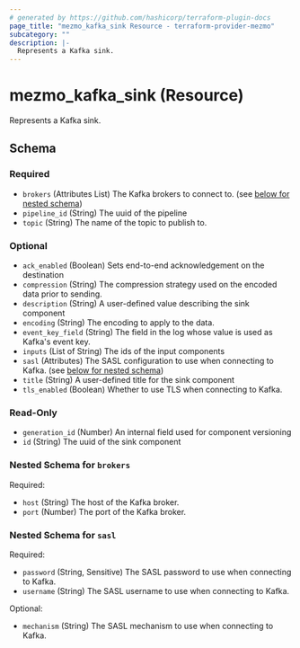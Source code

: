 ```yaml
---
# generated by https://github.com/hashicorp/terraform-plugin-docs
page_title: "mezmo_kafka_sink Resource - terraform-provider-mezmo"
subcategory: ""
description: |-
  Represents a Kafka sink.
---
```


# mezmo_kafka_sink (Resource)

Represents a Kafka sink.



<!-- schema generated by tfplugindocs -->
## Schema

### Required

- `brokers` (Attributes List) The Kafka brokers to connect to. (see [below for nested schema](#nestedatt--brokers))
- `pipeline_id` (String) The uuid of the pipeline
- `topic` (String) The name of the topic to publish to.

### Optional

- `ack_enabled` (Boolean) Sets end-to-end acknowledgement on the destination
- `compression` (String) The compression strategy used on the encoded data prior to sending.
- `description` (String) A user-defined value describing the sink component
- `encoding` (String) The encoding to apply to the data.
- `event_key_field` (String) The field in the log whose value is used as Kafka's event key.
- `inputs` (List of String) The ids of the input components
- `sasl` (Attributes) The SASL configuration to use when connecting to Kafka. (see [below for nested schema](#nestedatt--sasl))
- `title` (String) A user-defined title for the sink component
- `tls_enabled` (Boolean) Whether to use TLS when connecting to Kafka.

### Read-Only

- `generation_id` (Number) An internal field used for component versioning
- `id` (String) The uuid of the sink component

<a id="nestedatt--brokers"></a>
### Nested Schema for `brokers`

Required:

- `host` (String) The host of the Kafka broker.
- `port` (Number) The port of the Kafka broker.


<a id="nestedatt--sasl"></a>
### Nested Schema for `sasl`

Required:

- `password` (String, Sensitive) The SASL password to use when connecting to Kafka.
- `username` (String) The SASL username to use when connecting to Kafka.

Optional:

- `mechanism` (String) The SASL mechanism to use when connecting to Kafka.


